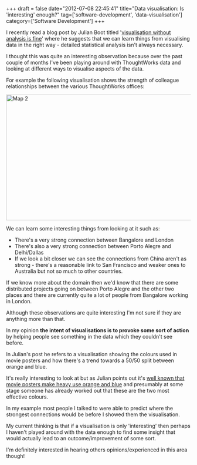 +++
draft = false
date="2012-07-08 22:45:41"
title="Data visualisation: Is 'interesting' enough?"
tag=['software-development', 'data-visualisation']
category=['Software Development']
+++

I recently read a blog post by Julian Boot titled '<a href="http://julianboot.com/2012/07/visualisation-without-analysis/">visualisation without analysis is fine</a>' where he suggests that we can learn things from visualising data in the right way - detailed statistical analysis isn't always necessary.

I thought this was quite an interesting observation because over the past couple of months I've been playing around with ThoughtWorks data and looking at different ways to visualise aspects of the data.

For example the following visualisation shows the strength of colleague relationships between the various ThoughtWorks offices:

<img src="{{<siteurl>}}/uploads/2012/07/map-2.png" alt="Map 2" title="map-2.png" border="0" width="600" height="342" />

We can learn some interesting things from looking at it such as:

<ul>
<li>There's a very strong connection between Bangalore and London</li>
<li>There's also a very strong connection between Porto Alegre and Delhi/Dallas</li>
<li>If we look a bit closer we can see the connections from China aren't as strong - there's a reasonable link to San Francisco and weaker ones to Australia but not so much to other countries.</li>
</ul>

If we know more about the domain then we'd know that there are some distributed projects going on between Porto Alegre and the other two places and there are currently quite a lot of people from Bangalore working in London.

Although these observations are quite interesting I'm not sure if they are anything more than that.

In my opinion <strong>the intent of visualisations is to provoke some sort of action</strong> by helping people see something in the data which they couldn't see before.

In Julian's post he refers to a visualisation showing the colours used in movie posters and how there's a trend towards a 50/50 split between orange and blue. 

It's really interesting to look at but as Julian points out it's <a href="http://www.slashfilm.com/orangeblue-contrast-in-movie-posters/">well known that movie posters make heavy use orange and blue</a> and presumably at some stage someone has already worked out that these are the two most effective colours.

In my example most people I talked to were able to predict where the strongest connections would be before I showed them the visualisation.

My current thinking is that if a visualisation is only 'interesting' then perhaps I haven't played around with the data enough to find some insight that would actually lead to an outcome/improvement of some sort.

I'm definitely interested in hearing others opinions/experienced in this area though!
